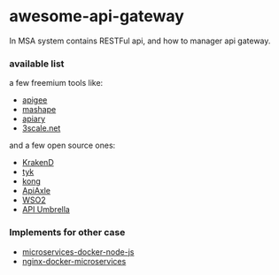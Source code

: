 # awesome-api-gateway
In MSA system contains RESTFul api, and how to manager api gateway.

### available list
a few freemium tools like:

* [apigee](http://apigee.com/)
* [mashape](http://mashape.com/)
* [apiary](http://apiary.io/)
* [3scale.net](http://3scale.net/)

and a few open source ones:

* [KrakenD](http://krakend.io/)
* [tyk](http://tyk.io/)
* [kong](http://getkong.org/)
* [ApiAxle](http://apiaxle.com/)
* [WSO2](http://wso2.com/api-management/)
* [API Umbrella](https://apiumbrella.io/)

### Implements for other case

* [microservices-docker-node-js](https://memz.co/api-gateway-microservices-docker-node-js/)
* [nginx-docker-microservices](https://memz.co/reverse-proxy-nginx-docker-microservices/)
